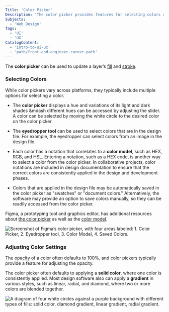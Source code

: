 ```yaml
---
Title: 'Color Picker'
Description: 'The color picker provides features for selecting colors and adjusting the color settings.'
Subjects:
  - 'Web Design'
Tags:
  - 'UI'
  - 'UX'
CatalogContent:
  - 'intro-to-ui-ux'
  - 'path/front-end-engineer-career-path'
---
```


The **color picker** can be used to update a layer’s [fill](https://www.codecademy.com/resources/uiux/fill) and [stroke](https://www.codecademy.com/resources/uiux/stroke).

### Selecting Colors

While color pickers vary across platforms, they typically include multiple options for selecting a color.

- The **color picker** displays a hue and variations of its light and dark shades &mdash different hues can be accessed by adjusting the slider. A color can be selected by moving the white circle to the desired color on the color picker.

- The **eyedropper tool** can be used to select colors that are in the design file. For example, the eyedropper can select colors from an image in the design file.

- Each color has a notation that correlates to a **color model**, such as HEX, RGB, and HSL. Entering a notation, such as a HEX code, is another way to select a color from the color picker. In collaborative projects, color notations are included in design documentation to ensure that the correct colors are consistently applied in the design and development phases.

- Colors that are applied in the design file may be automatically saved in the color picker as "swatches" or "document colors." Alternatively, the software may provide an option to save colors manually, so they can be readily accessed from the color picker.

Figma, a prototyping tool and graphics editor, has additional resources about [the color picker](https://help.figma.com/hc/en-us/articles/360041003774-Apply-paints-with-the-color-picker) as well as the [color model](https://help.figma.com/hc/en-us/articles/360043042113).

![Screenshot of Figma’s color picker, with four areas labeled: 1. Color Picker, 2. Eyedropper tool, 3. Color Model, 4. Saved Colors.](https://static-assets.codecademy.com/Courses/intro-to-ui-and-ux/docs/Color-Picker.png)

### Adjusting Color Settings

The [opacity](https://codecademy.com/resources/docs/uiux/opacity) of a color often defaults to 100%, and color pickers typically provide a feature for adjusting the opacity.

The color picker often defaults to applying a **solid color**, where one color is consistently applied. Most design software also can apply a **gradient** in various styles, such as linear, radial, and diamond, where two or more colors are blended together.

![A diagram of four white circles against a purple background with different types of fills: solid color, diamond gradient, linear gradient, radial gradient.](https://static-assets.codecademy.com/Courses/intro-to-ui-and-ux/docs/Color-Picker-Solid-v-Gradient.png)
